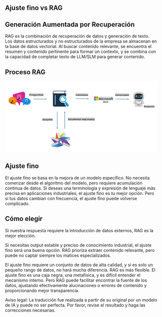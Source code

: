 ## Ajuste fino vs RAG

## Generación Aumentada por Recuperación

RAG es la combinación de recuperación de datos y generación de texto. Los datos estructurados y no estructurados de la empresa se almacenan en la base de datos vectorial. Al buscar contenido relevante, se encuentra el resumen y contenido pertinente para formar un contexto, y se combina con la capacidad de completar texto de LLM/SLM para generar contenido.

## Proceso RAG
![FinetuningvsRAG](../../../../translated_images/rag.20124d5657be35073dd1dbc93411c24ed912cbcc3bab5d37d28e648e6f175b7e.es.png)

## Ajuste fino
El ajuste fino se basa en la mejora de un modelo específico. No necesita comenzar desde el algoritmo del modelo, pero requiere acumulación continua de datos. Si deseas una terminología y expresión de lenguaje más precisa en aplicaciones industriales, el ajuste fino es tu mejor opción. Pero si tus datos cambian con frecuencia, el ajuste fino puede volverse complicado.

## Cómo elegir
Si nuestra respuesta requiere la introducción de datos externos, RAG es la mejor elección.

Si necesitas output estable y preciso de conocimiento industrial, el ajuste fino será una buena opción. RAG prioriza extraer contenido relevante, pero puede no captar siempre los matices especializados.

El ajuste fino requiere un conjunto de datos de alta calidad, y si es solo un pequeño rango de datos, no hará mucha diferencia. RAG es más flexible.
El ajuste fino es una caja negra, una metafísica, y es difícil entender el mecanismo interno. Pero RAG puede facilitar encontrar la fuente de los datos, ajustando efectivamente alucinaciones o errores de contenido y proporcionando mejor transparencia.

Aviso legal: La traducción fue realizada a partir de su original por un modelo de IA y puede no ser perfecta. 
Por favor, revise el resultado y haga las correcciones necesarias.